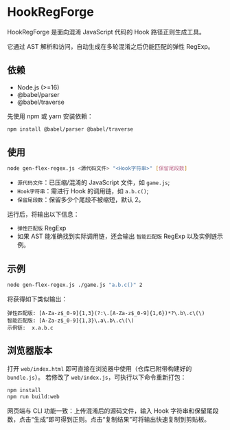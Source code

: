 # HookRegForge

HookRegForge 是面向混淆 JavaScript 代码的 Hook 路径正则生成工具。

它通过 AST 解析和访问，自动生成在多轮混淆之后仍能匹配的弹性 RegExp。

## 依赖

- Node.js (>=16)
- @babel/parser
- @babel/traverse

先使用 npm 或 yarn 安装依赖：

```bash
npm install @babel/parser @babel/traverse
```

## 使用

```bash
node gen-flex-regex.js <源代码文件> "<Hook字符串>" [保留尾段数]
```

- `源代码文件`：已压缩/混淆的 JavaScript 文件，如 `game.js`;
- `Hook字符串`：需进行 Hook 的调用链，如 `a.b.c()`;
- `保留尾段数`：保留多少个尾段不被缩短，默认 2。

运行后，将输出以下信息：

- `弹性匹配版` RegExp
- 如果 AST 能准确找到实际调用链，还会输出 `智能匹配版` RegExp 以及实例链示例。

## 示例

```bash
node gen-flex-regex.js ./game.js "a.b.c()" 2
```

将获得如下类似输出：

```
弹性匹配版: [A-Za-z$_0-9]{1,3}(?:\.[A-Za-z$_0-9]{1,6})*?\.b\.c\(\)
智能匹配版: [A-Za-z$_0-9]{1,3}\.a\.b\.c\(\)
示例链:  x.a.b.c
```

## 浏览器版本

打开 `web/index.html` 即可直接在浏览器中使用（仓库已附带构建好的 `bundle.js`）。
若修改了 `web/index.js`，可执行以下命令重新打包：

```bash
npm install
npm run build:web
```

网页端与 CLI 功能一致：上传混淆后的源码文件，输入 Hook 字符串和保留尾段数，点击“生成”即可得到正则。点击“复制结果”可将输出快速复制到剪贴板。

